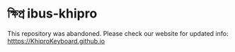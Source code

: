# ক্ষিপ্র ibus-khipro
This repository was abandoned.
Please check our website for updated info:
[htttps://KhiproKeyboard.github.io
](htttps://KhiproKeyboard.github.io
)
